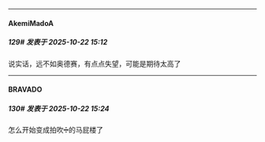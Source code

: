 ﻿
*****

####  AkemiMadoA  
##### 129#       发表于 2025-10-22 15:12

说实话，远不如奥德赛，有点点失望，可能是期待太高了


*****

####  BRAVADO  
##### 130#       发表于 2025-10-22 15:24

怎么开始变成拍吹➗的马屁楼了

